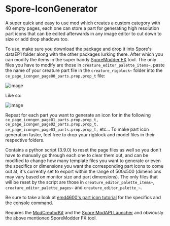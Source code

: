 # Spore-IconGenerator


A super quick and easy to use mod which creates a custom category with 40 empty pages, each one can store a part for generating high resolution part icons that can be edited afterwards in any image editor to cut down to size or add drop shadows too.


To use, make sure you download the package and drop it into Spore's dataEP1 folder along with the other packages lurking there. After which you can modify the items in the super handy [SporeModder FX](https://emd4600.github.io/SporeModder-FX/ "SporeModder FX") tool. The only files you have to modify are those in `creature_editor_palette_items~`, paste the name of your creature part file in the `creature_rigblock~` folder into the `ce_page_icongen_page00_parts.prop.prop_t` file:

![image](https://github.com/CarrioNet/Spore-IconGenerator/assets/10189147/41f0abf8-6113-43c7-bae2-91f8d61a55c5)

Like so:

![image](https://github.com/CarrioNet/Spore-IconGenerator/assets/10189147/2d16858a-42d9-4057-8209-8728a957a7e3)

Repeat for each part you want to generate an icon for in the following `ce_page_icongen_page01_parts.prop.prop_t, ce_page_icongen_page02_parts.prop.prop_t, ce_page_icongen_page03_parts.prop.prop_t,` etc... To make part icon generation faster, feel free to drop your rigblock and model files in their respective folders.


Contains a python script (3.9.0) to reset the page files as well so you don't have to manually go through each one to clear them out, and can be modified to change how many template files you want to generate or even the specifics or dimensions you want the corresponding part icons to come out at, it's currently set to export within the range of 500x500 (dimensions may vary based on monitor size and part dimensions). The only files that will be reset by the script are those in `creature_editor_palette_items~`, `creature_editor_palette_pages~` and `creature_editor_palette_~`.


Be sure to take a look at [emd4600's part icon tutorial](https://github.com/emd4600/SporeModder-FX/wiki/How-to:-Generate-perfect-part-thumbnails "How to: Generate perfect part thumbnails") for the specifics and the console command.


Requires the [ModCreatorKit](https://github.com/emd4600/Spore-ModAPI/tree/master/Projects/Example%20Projects/ModCreatorKit#modcreatorkit "ModCreatorKit") and the [Spore ModAPI Launcher](http://davoonline.com/sporemodder/rob55rod/ModAPI/Public/ "Spore ModAPI Launcher") and obviously the above mentioned SporeModder FX tool.
